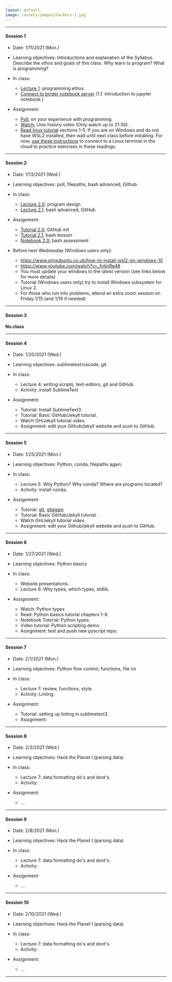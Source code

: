 ```yaml
---
layout: default
image: /assets/images/hackers-1.jpg
---
```


<hr>

#### Session 1
+ Date: 1/11/2021 (Mon.)  
+ Learning objectives: 
Introductions and explanation of the Syllabus. Describe the *ethos* and goals of this class. Why learn to program? What is programming? 
+ In class:
	- [Lecture 1](https://eaton-lab.org/hack-the-planet/lectures/1.0): programming ethos.  
	- [Connect to binder notebook server](https://mybinder.org/v2/gh/eaton-lab/hack-the-planet/HEAD?filepath=notebooks) (1.1. introduction to jupyter notebook.)

+ Assignment:
	- [Poll:](https://forms.gle/hJs3v5v6a5h7K76j6) on your experience with programming.
	- [Watch:](https://www.youtube.com/watch?v=tc4ROCJYbm0&t=1290s) Unix history video (Only watch up to 21:30).
	- [Read linux tutorial](https://ryanstutorials.net/linuxtutorial/navigation.php) sections 1-5.
	If you are on Windows and do not have WSL2 installed, then wait until next class before 
	installing. For now, [use these instructions](https://eaton-lab.org/hack-the-planet/assets/images/peek-connect-to-binder.gif)
	to connect to a Linux terminal in the cloud to practice exercises in these readings.
<hr>


#### Session 2
+ Date: 1/13/2021 (Wed.)  
+ Learning objectives: poll, filepaths, bash advanced, Github.
+ In class:
	- [Lecture 2.0](https://eaton-lab.org/hack-the-planet/lectures/2.0): program design 
	- [Lecture 2.1](https://eaton-lab.org/hack-the-planet/lectures/2.1): bash advanced, GitHub

+ Assignment:
	- [Tutorial 2.0:](https://eaton-lab.org/hack-the-planet/tutorials/2.0-github.html) GitHub init
	- [Tutorial 2.1:](https://eaton-lab.org/hack-the-planet/tutorials/2.1-path.html) bash lession
	- [Notebook 2.0:](https://mybinder.org/v2/gh/eaton-lab/hack-the-planet/HEAD?filepath=notebooks) bash assessment

+ Before next Wednesday (Windows users only):
	- https://www.omgubuntu.co.uk/how-to-install-wsl2-on-windows-10
	- https://www.youtube.com/watch?v=_fntjriRe48
	- You must update your windows to the latest version (see links below for more details)
	- Tutorial (Windows users only) try to install Windows subsystem for Linux 2. 
	- For those who run into problems, attend an extra zoom session on Friday 1/15 (and 1/19 if needed)
	 <!-- (Notes: Only follow instructions up to 6:20. make sure when you create a username that it does not have any spaces in it. Only install WSL2 and Ubuntu 20.04, do not follow any of the instructions after 6:20 when he shows how to install other versions.) -->

<hr>


#### Session 3
**No class**
<hr>


#### Session 4
+ Date: 1/20/2021 (Wed.)
+ Learning objectives: sublimetext/vscode, git.
+ In class:
	- Lecture 4: writing scripts, text-editors, git and GitHub.
	- Activity: install SublimeText

+ Assignment:
	<!-- - [Tutorial 2.2:](https://eaton-lab.org/hack-the-planet/tutorials/2.2-markdown.html) PATH and variables. -->
	- Tutorial: Install SublimeText3.
	- Tutorial: Basic GitHub/Jekyll tutorial. 
	- Watch GH/Jekyll tutorial video.
	- Assignment: edit your Github/jekyll website and push to GitHub.

<!-- Chellenges, follwing these instructions will require entering correct file paths, knowing hwere your files are located, calling command line programs like git correctly (again, file paths!) -->
<hr>

#### Session 5
+ Date: 1/25/2021 (Mon.)
+ Learning objectives: Python, conda, filepaths again.
+ In class:
	- Lecture 5: Why Python? Why conda? Where are programs located?
	- Activity: install conda.

+ Assignment:
	- Tutorial: [git](https://lab.github.com/), [gitagain](http://rogerdudler.github.io/git-guide/)
	- Tutorial: Basic GitHub/Jekyll tutorial. 
	- Watch GH/Jekyll tutorial video.
	- Assignment: edit your Github/jekyll website and push to GitHub.

<hr>

<!-- Chellenges, follwing these instructions will require entering correct file paths, knowing hwere your files are located, calling command line programs like git correctly (again, file paths!) -->

#### Session 6
+ Date: 1/27/2021 (Wed.)
+ Learning objectives: Python basics
+ In class:
	- Website presentations.
	- Lecture 6: Why types, which types, stdlib.

+ Assignment:
	- Watch: Python types
	- Read: Python basics tutorial chapters 1-8.
	- Notebook Tutorial: Python types.
	- Video tutorial: Python scripting demo.
	- Assignment: test and push new pyscript repo.

<hr>

#### Session 7
+ Date: 2/1/2021 (Mon.)
+ Learning objectives: Python flow control, functions, file i/o
+ In class:
	- Lecture 7: review, functions, style.
	- Activity: Linting.

+ Assignment:
	- Tutorial: setting up linting in sublimetext3.
	- Assignment: 

<hr>


#### Session 8
+ Date: 2/3/2021 (Wed.)
+ Learning objectives: Hack the Planet I (parsing data)
+ In class:
	- Lecture 7: data formatting do's and dont's.
	- Activity: 

+ Assignment:
	- ...

<hr>


#### Session 9
+ Date: 2/8/2021 (Mon.)
+ Learning objectives: Hack the Planet I (parsing data)
+ In class:
	- Lecture 7: data formatting do's and dont's.
	- Activity: 

+ Assignment:
	- ...

<hr>


#### Session 10
+ Date: 2/10/2021 (Wed.)
+ Learning objectives: Hack the Planet I (parsing data)
+ In class:
	- Lecture 7: data formatting do's and dont's.
	- Activity: 

+ Assignment:
	- ...

<hr>